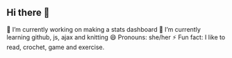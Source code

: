 ## Hi there 👋

🔭 I’m currently working on making a stats dashboard
🌱 I’m currently learning github, js, ajax and knitting
😄 Pronouns: she/her
⚡ Fun fact: I like to read, crochet, game and exercise.
